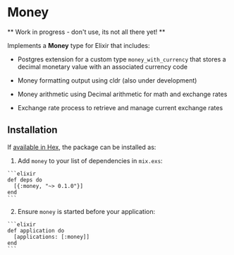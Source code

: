 # Money

** Work in progress - don't use, its not all there yet! **

Implements a **Money** type for Elixir that includes:

- Postgres extension for a custom type `money_with_currency` that stores a decimal monetary value with an associated currency code

- Money formatting output using cldr (also under development)

- Money arithmetic using Decimal arithmetic for math and exchange rates

- Exchange rate process to retrieve and manage current exchange rates

## Installation

If [available in Hex](https://hex.pm/docs/publish), the package can be installed as:

  1. Add `money` to your list of dependencies in `mix.exs`:

    ```elixir
    def deps do
      [{:money, "~> 0.1.0"}]
    end
    ```

  2. Ensure `money` is started before your application:

    ```elixir
    def application do
      [applications: [:money]]
    end
    ```

